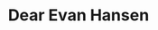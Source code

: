 ---
title: Dear Evan Hansen
poster: evan.jpg
header: ''
description: >-
  Pasek and Paul's new musical follows Evan as he searches for the things in
  life that we all need.
theater: Music Box Theatre
preview: '2016-11-14'
opening: '2016-12-04'
returns: 2021-12-11
closing: ''
tonyaward: true
criticspick: true
trailer: 'https://www.youtube.com/watch?v=p3L5uw3ZWSw'
website: 'http://dearevanhansen.com'
tickets:
  - highlight: true
    info: 'http://www.dearevanhansenlottery.com'
    title: $42 Lottery
    type: digitalLottery
  - highlight: false
    info: >-
      A limited number of standing room tickets are available for select performances through the digital lottery.
    title: $42 Standing
    type: standing
  - highlight: false
    info: 'https://www.telecharge.com/Broadway/Dear-Evan-Hansen-Music-Box-Theatre'
    title: $49+ Tickets
    type: regular
---